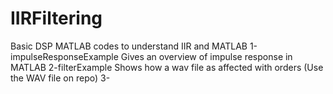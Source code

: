 # IIRFiltering
Basic DSP MATLAB codes to understand IIR and MATLAB
1-impulseResponseExample Gives an overview of impulse response in MATLAB
2-filterExample Shows how a wav file as affected with orders (Use the WAV file on repo)
3-
